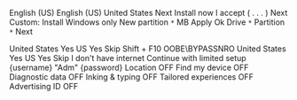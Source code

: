 English (US)
English (US)
United States
Next
Install now
I accept ( . . . )
Next
Custom: Install Windows only
New partition
`*` MB
Apply
Ok
Drive `*` Partition `*`
Next

United States
Yes
US
Yes
Skip
Shift + F10
OOBE\BYPASSNRO
United States
Yes
US
Yes
Skip
I don't have internet
Continue with limited setup
{username} "Adm"
{password}
Location OFF
Find my device OFF
Diagnostic data OFF
Inking & typing OFF
Tailored experiences OFF
Advertising ID OFF
